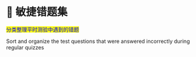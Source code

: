 # 🥙 敏捷错题集

<mark style="color:blue;">分类整理平时测验中遇到的错题</mark>

Sort and organize the test questions that were answered incorrectly during regular quizzes
